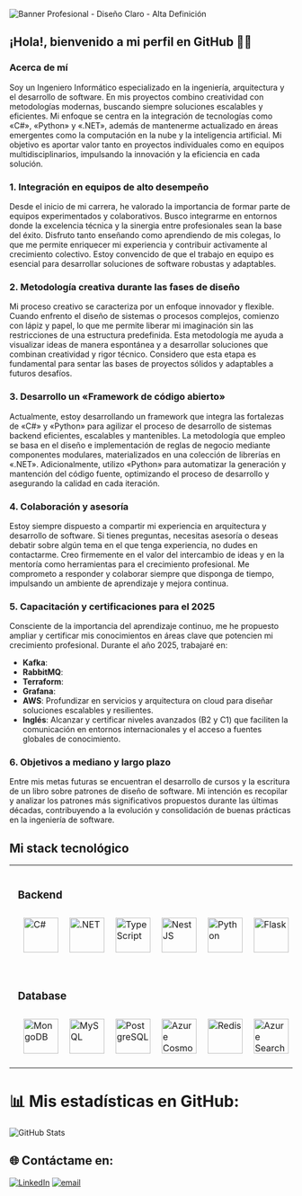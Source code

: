 ![Banner Profesional - Diseño Claro - Alta Definición](https://res.cloudinary.com/dqdvzzemd/image/upload/v1740083888/Banner_Profesional_-_Dise%C3%B1o_Claro_-_Alta_Definici%C3%B3n_mcgoiv.png)

## ¡Hola!, bienvenido a mi perfil en GitHub 👋🏻

### Acerca de mí

Soy un Ingeniero Informático especializado en la ingeniería, arquitectura y el desarrollo de software. En mis proyectos combino creatividad con metodologías modernas, buscando siempre soluciones escalables y eficientes. Mi enfoque se centra en la integración de tecnologías como «C#», «Python» y «.NET», además de mantenerme actualizado en áreas emergentes como la computación en la nube y la inteligencia artificial. Mi objetivo es aportar valor tanto en proyectos individuales como en equipos multidisciplinarios, impulsando la innovación y la eficiencia en cada solución.

### 1. Integración en equipos de alto desempeño

Desde el inicio de mi carrera, he valorado la importancia de formar parte de equipos experimentados y colaborativos. Busco integrarme en entornos donde la excelencia técnica y la sinergia entre profesionales sean la base del éxito. Disfruto tanto enseñando como aprendiendo de mis colegas, lo que me permite enriquecer mi experiencia y contribuir activamente al crecimiento colectivo. Estoy convencido de que el trabajo en equipo es esencial para desarrollar soluciones de software robustas y adaptables.

### 2. Metodología creativa durante las fases de diseño

Mi proceso creativo se caracteriza por un enfoque innovador y flexible. Cuando enfrento el diseño de sistemas o procesos complejos, comienzo con lápiz y papel, lo que me permite liberar mi imaginación sin las restricciones de una estructura predefinida. Esta metodología me ayuda a visualizar ideas de manera espontánea y a desarrollar soluciones que combinan creatividad y rigor técnico. Considero que esta etapa es fundamental para sentar las bases de proyectos sólidos y adaptables a futuros desafíos.

### 3. Desarrollo un «Framework de código abierto»

Actualmente, estoy desarrollando un framework que integra las fortalezas de «C#» y «Python» para agilizar el proceso de desarrollo de sistemas backend eficientes, escalables y mantenibles. La metodología que empleo se basa en el diseño e implementación de reglas de negocio mediante componentes modulares, materializados en una colección de librerías en «.NET». Adicionalmente, utilizo «Python» para automatizar la generación y mantención del código fuente, optimizando el proceso de desarrollo y asegurando la calidad en cada iteración.

### 4. Colaboración y asesoría

Estoy siempre dispuesto a compartir mi experiencia en arquitectura y desarrollo de software. Si tienes preguntas, necesitas asesoría o deseas debatir sobre algún tema en el que tenga experiencia, no dudes en contactarme. Creo firmemente en el valor del intercambio de ideas y en la mentoría como herramientas para el crecimiento profesional. Me comprometo a responder y colaborar siempre que disponga de tiempo, impulsando un ambiente de aprendizaje y mejora continua.

### 5. Capacitación y certificaciones para el 2025

Consciente de la importancia del aprendizaje continuo, me he propuesto ampliar y certificar mis conocimientos en áreas clave que potencien mi crecimiento profesional. Durante el año 2025, trabajaré en:

- **Kafka**: 
- **RabbitMQ**: 
- **Terraform**: 
- **Grafana**: 
- **AWS**: Profundizar en servicios y arquitectura on cloud para diseñar soluciones escalables y resilientes.
- **Inglés**: Alcanzar y certificar niveles avanzados (B2 y C1) que faciliten la comunicación en entornos internacionales y el acceso a fuentes globales de conocimiento.

### 6. Objetivos a mediano y largo plazo

Entre mis metas futuras se encuentran el desarrollo de cursos y la escritura de un libro sobre patrones de diseño de software. Mi intención es recopilar y analizar los patrones más significativos propuestos durante las últimas décadas, contribuyendo a la evolución y consolidación de buenas prácticas en la ingeniería de software.

<h2>Mi stack tecnológico</h2>
<table style="width: 100%; table-layout: fixed;">
<tr>
  <!-- Columna 1, Fila 1: Backend -->
  <td valign="top" style="width: 50%; padding: 15px;">
    <h3>Backend</h3>
    <div style="display: flex; flex-wrap: nowrap; justify-content: space-between; width: 100%; overflow-x: auto;">
      <!-- Lenguajes Fundamentales -->
      <!-- C# -->
      <a href="https://docs.microsoft.com/en-us/dotnet/csharp/"><img style="margin: 10px" src="https://profilinator.rishav.dev/skills-assets/csharp-original.svg" alt="C#" height="62" /></a>
      <!-- .NET -->
      <a href="https://dotnet.microsoft.com/download/dotnet-framework"><img style="margin: 10px" src="https://profilinator.rishav.dev/skills-assets/dot-net-original-wordmark.svg" alt=".NET" height="62" /></a>
      <!-- TypeScript -->
      <a href="https://www.typescriptlang.org/"><img style="margin: 10px" src="https://res.cloudinary.com/dqdvzzemd/image/upload/v1740098799/TypeScript_amnuil.png" alt="TypeScript" height="62" /></a>
      <!-- NestJS -->
      <a href="https://nestjs.com/"><img style="margin: 10px" src="https://profilinator.rishav.dev/skills-assets/nestjs.svg" alt="NestJS" height="62" /></a>
      <!-- Python -->
      <a href="https://www.python.org/"><img style="margin: 10px" src="https://profilinator.rishav.dev/skills-assets/python-original.svg" alt="Python" height="62" /></a>
      <!-- Flask -->
      <a href="https://flask.palletsprojects.com/"><img style="margin: 10px" src="https://res.cloudinary.com/dqdvzzemd/image/upload/v1740103491/Flask_qwry37.png" alt="Flask" height="62" /></a>
    </div>
  </td>
  <!-- Columna 2, Fila 1: Frontend -->
  <td valign="top" style="width: 50%; padding: 15px;">
    <h3>Frontend</h3>
    <div style="display: flex; flex-wrap: nowrap; justify-content: space-between; width: 100%; overflow-x: auto;">
      <!-- HTML5 -->
      <a href="https://en.wikipedia.org/wiki/HTML5"><img style="margin: 10px" src="https://profilinator.rishav.dev/skills-assets/html5-original-wordmark.svg" alt="HTML5" height="62" /></a>
      <!-- CSS3 -->
      <a href="https://www.w3schools.com/css/"><img style="margin: 10px" src="https://profilinator.rishav.dev/skills-assets/css3-original-wordmark.svg" alt="CSS3" height="62" /></a>
      <!-- Tailwind CSS -->
      <a href="https://www.tailwindcss.com/"><img style="margin: 10px" src="https://profilinator.rishav.dev/skills-assets/tailwindcss.svg" alt="Tailwind CSS" height="62" /></a>
      <!-- JavaScript -->
      <a href="https://www.javascript.com/"><img style="margin: 10px" src="https://res.cloudinary.com/dqdvzzemd/image/upload/v1740098798/JavaScript_h918th.png" alt="JavaScript" height="62" /></a>
      <!-- TypeScript -->
      <a href="https://www.typescriptlang.org/"><img style="margin: 10px" src="https://res.cloudinary.com/dqdvzzemd/image/upload/v1740098799/TypeScript_amnuil.png" alt="TypeScript" height="62" /></a>
      <!-- Angular -->
      <a href="https://angular.io/"><img style="margin: 10px" src="https://profilinator.rishav.dev/skills-assets/angularjs-original.svg" alt="Angular" height="62" /></a>
    </div>
  </td>
</tr>
<tr>
  <!-- Columna 1, Fila 2: Database -->
  <td valign="top" style="width: 50%; padding: 15px;">
    <h3>Database</h3>
    <div style="display: flex; flex-wrap: nowrap; justify-content: space-between; width: 100%; overflow-x: auto;">
      <!-- MongoDB -->
      <a href="https://www.mongodb.com/"><img style="margin: 10px" src="https://res.cloudinary.com/dqdvzzemd/image/upload/v1740101309/MongoDB_d7qzlu.png" alt="MongoDB" height="62" /></a>
      <!-- MySQL -->
      <a href="https://www.mysql.com/"><img style="margin: 10px" src="https://res.cloudinary.com/dqdvzzemd/image/upload/v1740099518/MySQL_zc0vj2.png" alt="MySQL" height="62" /></a>
      <!-- PostgreSQL -->
      <a href="https://www.postgresql.org/"><img style="margin: 10px" src="https://profilinator.rishav.dev/skills-assets/postgresql-original-wordmark.svg" alt="PostgreSQL" height="62" /></a>
      <!-- Azure Cosmos DB -->
      <a href="https://learn.microsoft.com/es-es/azure/cosmos-db/"><img style="margin: 10px" src="https://res.cloudinary.com/dqdvzzemd/image/upload/v1740095864/Azure_Cosmos_DB_ygbtcy.png" alt="Azure Cosmos DB" height="62" /></a>
      <!-- Azure Cache for Redis -->
      <a href="https://redis.io/"><img style="margin: 10px" src="https://res.cloudinary.com/dqdvzzemd/image/upload/v1740097402/Azure_Redis_Cache_yhvorc.png" alt="Redis" height="62" /></a>
      <!-- Azure Search -->
      <a href="https://learn.microsoft.com/es-es/azure/search/"><img style="margin: 10px" src="https://res.cloudinary.com/dqdvzzemd/image/upload/v1740095865/Azure_Search_haqmwg.png" alt="Azure Search" height="62" /></a>
    </div>
  </td>
  <!-- Columna 2, Fila 2: Infrastructure -->
  <td valign="top" style="width: 50%; padding: 15px;">
    <h3>Infrastructure</h3>
    <div style="display: flex; flex-wrap: nowrap; justify-content: space-between; width: 100%; overflow-x: auto;">
      <!-- Git -->
      <a href="https://github.com/"><img style="margin: 10px" src="https://profilinator.rishav.dev/skills-assets/git-scm-icon.svg" alt="Git" height="62" /></a>
      <!-- Docker -->
      <a href="https://www.docker.com/"><img style="margin: 10px" src="https://profilinator.rishav.dev/skills-assets/docker-original-wordmark.svg" alt="Docker" height="62" /></a>
      <!-- Nginx -->
      <a href="https://www.nginx.com/"><img style="margin: 10px" src="https://profilinator.rishav.dev/skills-assets/nginx-original.svg" alt="Nginx" height="62" /></a>
      <!-- Bash -->
      <a href="https://www.gnu.org/software/bash/"><img style="margin: 10px" src="https://profilinator.rishav.dev/skills-assets/gnu_bash-icon.svg" alt="Bash" height="62" /></a>
      <!-- PowerShell -->
      <a href="https://docs.microsoft.com/en-us/powershell/"><img style="margin: 10px" src="https://profilinator.rishav.dev/skills-assets/powershell.png" alt="PowerShell" height="62" /></a>
      <!-- Azure -->
      <a href="https://azure.microsoft.com/en-in/"><img style="margin: 10px" src="https://profilinator.rishav.dev/skills-assets/microsoft_azure-icon.svg" alt="Azure" height="62" /></a>
    </div>
  </td>
</tr>
</table>

# 📊 Mis estadísticas en GitHub:
<div style="width: 100%;">
    <img 
        src="https://github-readme-stats.vercel.app/api/top-langs/?username=CristianRojasSoftwareDeveloper&theme=swift&hide_border=false&include_all_commits=false&count_private=false&card_width=850" 
        alt="GitHub Stats" 
        style="display: block;"
    >
</div>

## 🌐 Contáctame en:
[![LinkedIn](https://img.shields.io/badge/LinkedIn-%230077B5.svg?logo=linkedin&logoColor=white)](https://linkedin.com/in/cristian-rojas-software-engineer)
[![email](https://img.shields.io/badge/Email-D14836?logo=gmail&logoColor=white)](mailto:cristian.rojas.software.engineer@gmail.com)
